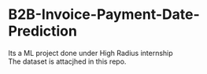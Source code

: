 # B2B-Invoice-Payment-Date-Prediction
Its a ML project done under High Radius internship<br />
The dataset is attacjhed in this repo.
